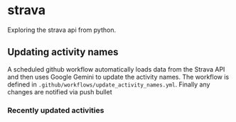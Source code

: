 # strava

Exploring the strava api from python.

## Updating activity names

A scheduled github workflow automatically loads data from the Strava API and then uses Google Gemini to update the activity names. The workflow is defined in `.github/workflows/update_activity_names.yml`.
Finally any changes are notified via push bullet

### Recently updated activities
